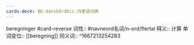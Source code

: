 ```yaml
---
cards-deck: 06.danskOrdDic.丹麦语词典
---
```


beregninger #card-reverse 
词性::  #navneord名词/n-ord/flertal 
释义:: 计算
单词变位:: [[beregning]]
同义词:: 
^1667213254283
